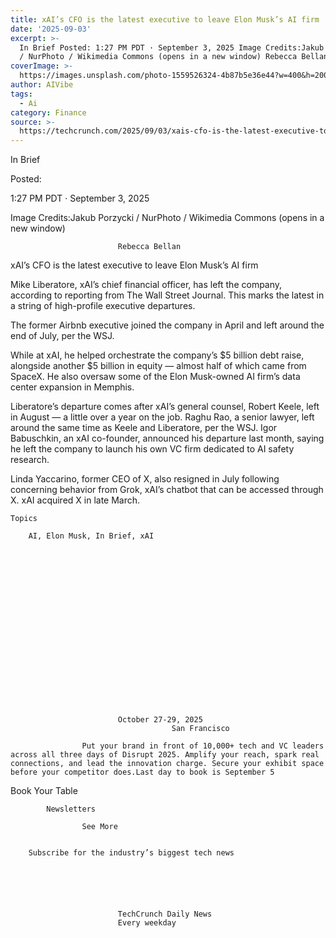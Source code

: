 ```yaml
---
title: xAI’s CFO is the latest executive to leave Elon Musk’s AI firm
date: '2025-09-03'
excerpt: >-
  In Brief Posted: 1:27 PM PDT · September 3, 2025 Image Credits:Jakub Porzycki
  / NurPhoto / Wikimedia Commons (opens in a new window) Rebecca Bellan xA...
coverImage: >-
  https://images.unsplash.com/photo-1559526324-4b87b5e36e44?w=400&h=200&fit=crop&auto=format
author: AIVibe
tags:
  - Ai
category: Finance
source: >-
  https://techcrunch.com/2025/09/03/xais-cfo-is-the-latest-executive-to-leave-elon-musks-ai-firm/
---
```

In Brief



Posted:


1:27 PM PDT · September 3, 2025



Image Credits:Jakub Porzycki / NurPhoto / Wikimedia Commons (opens in a new window)



	
		
							
											
									
					
		
							Rebecca Bellan
					
	



xAI’s CFO is the latest executive to leave Elon Musk’s AI firm


Mike Liberatore, xAI’s chief financial officer, has left the company, according to reporting from The Wall Street Journal. This marks the latest in a string of high-profile executive departures. 

The former Airbnb executive joined the company in April and left around the end of July, per the WSJ.


	
	




	
	



While at xAI, he helped orchestrate the company’s $5 billion debt raise, alongside another $5 billion in equity — almost half of which came from SpaceX. He also oversaw some of the Elon Musk-owned AI firm’s data center expansion in Memphis. 

Liberatore’s departure comes after xAI’s general counsel, Robert Keele, left in August — a little over a year on the job. Raghu Rao, a senior lawyer, left around the same time as Keele and Liberatore, per the WSJ. Igor Babuschkin, an xAI co-founder, announced his departure last month, saying he left the company to launch his own VC firm dedicated to AI safety research.

Linda Yaccarino, former CEO of X, also resigned in July following concerning behavior from Grok, xAI’s chatbot that can be accessed through X. xAI acquired X in late March.



	Topics
	
		AI, Elon Musk, In Brief, xAI	









	
	






	
					
				
							October 27-29, 2025
										San Francisco
					
					Put your brand in front of 10,000+ tech and VC leaders across all three days of Disrupt 2025. Amplify your reach, spark real connections, and lead the innovation charge. Secure your exhibit space before your competitor does.Last day to book is September 5
				


Book Your Table


	








	
		
			Newsletters
							
					See More
				
					
		Subscribe for the industry’s biggest tech news
	
	
		
			
									
						
							TechCrunch Daily News
							Every weekday
